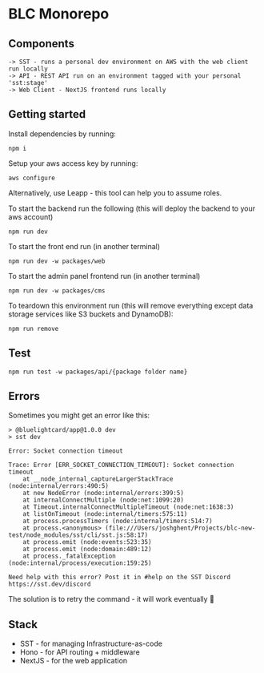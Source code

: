 # BLC Monorepo


## Components
```
-> SST - runs a personal dev environment on AWS with the web client run locally
-> API - REST API run on an environment tagged with your personal 'sst:stage'
-> Web Client - NextJS frontend runs locally
```
## Getting started

Install dependencies by running:
```
npm i
```

Setup your aws access key by running:
```
aws configure
```

Alternatively, use Leapp - this tool can help you to assume roles.

To start the backend run the following (this will deploy the backend to your aws account)
```
npm run dev
```

To start the front end run (in another terminal)
```
npm run dev -w packages/web
```

To start the admin panel frontend run (in another terminal)
```
npm run dev -w packages/cms
```

To teardown this environment run (this will remove everything except data storage services like S3 buckets and DynamoDB):
```
npm run remove
```

## Test

```
npm run test -w packages/api/{package folder name}
```

## Errors
Sometimes you might get an error like this:
```
> @bluelightcard/app@1.0.0 dev
> sst dev

Error: Socket connection timeout

Trace: Error [ERR_SOCKET_CONNECTION_TIMEOUT]: Socket connection timeout
    at __node_internal_captureLargerStackTrace (node:internal/errors:490:5)
    at new NodeError (node:internal/errors:399:5)
    at internalConnectMultiple (node:net:1099:20)
    at Timeout.internalConnectMultipleTimeout (node:net:1638:3)
    at listOnTimeout (node:internal/timers:575:11)
    at process.processTimers (node:internal/timers:514:7)
    at process.<anonymous> (file:///Users/joshghent/Projects/blc-new-test/node_modules/sst/cli/sst.js:58:17)
    at process.emit (node:events:523:35)
    at process.emit (node:domain:489:12)
    at process._fatalException (node:internal/process/execution:159:25)

Need help with this error? Post it in #help on the SST Discord https://sst.dev/discord
```

The solution is to retry the command - it will work eventually 🫣

## Stack
* SST - for managing Infrastructure-as-code
* Hono - for API routing + middleware
* NextJS - for the web application
